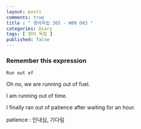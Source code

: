 ```yaml
---
layout: posts
comments: true
title : " 영어독립 365 - W09 D03 "
categories: Diary
tags: [ 영어 독립 ]
published: false
---
```


### Remember this expression

```
Run out of
```

Oh no, we are running out of fuel.

I am running out of time.

I finally ran out of patience after waiting for an hour.

patience 
 : 인내심, 기다림

